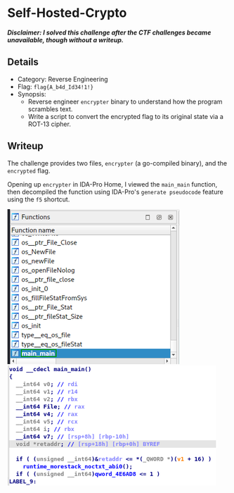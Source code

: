 # Self-Hosted-Crypto
***Disclaimer: I solved this challenge after the CTF challenges became unavailable, though without a writeup.***
## Details
- Category: Reverse Engineering
- Flag: `flag{A_b4d_Id34!1!}`
- Synopsis:
	- Reverse engineer `encrypter` binary to understand how the program scrambles text.
	- Write a script to convert the encrypted flag to its original state via a ROT-13 cipher.
## Writeup
The challenge provides two files, `encrypter` (a go-compiled binary), and the `encrypted` flag.

Opening up `encrypter` in IDA-Pro Home, I viewed the `main_main` function, then decompiled the function using IDA-Pro's `generate pseudocode` feature using the `f5` shortcut.

![image](https://raw.githubusercontent.com/greysonevans/HackPackCTF_2022_Writeups/main/images/Pasted%20image%2020220412110519.png)
![image](https://raw.githubusercontent.com/greysonevans/HackPackCTF_2022_Writeups/main/images/Pasted%20image%2020220412110730.png)
